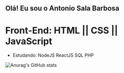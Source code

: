 ## Olá! Eu sou o Antonio Sala Barbosa
# Front-End: HTML || CSS || JavaScript

- Estudando:
NodeJS
ReactJS
SQL
PHP

![Anurag's GitHub stats](https://github-readme-stats.vercel.app/api?username=antoniosalabarbosa&show_icons=true&theme=dracula)
